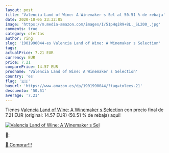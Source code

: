 ```yaml
---
layout: post
title: 'Valencia Land of Wine: A Winemaker s Sel al 50.51 % de rebaja'
date: 2020-10-05 23:32:05
image: 'https://m.media-amazon.com/images/I/51pHqiR9+8L._SL200_.jpg'
comments: true
category: ofertas
author: ring
slug: '1901990044-es Valencia Land of Wine: A Winemaker s Selection'
tags: 
actualPrice: 7.21 EUR
currency: EUR
price: 7.21
comparePrice: 14.57 EUR
prodname: 'Valencia Land of Wine: A Winemaker s Selection'
country: 'es'
flag: '🇪🇸'
buyurl: 'https://www.amazon.es/dp/1901990044/?tag=tolees-21'
descuento: '50.51'
average: '7.21'
---
```


Tienes [Valencia Land of Wine: A Winemaker s Selection](https://www.amazon.es/dp/1901990044/?tag=tolees-21) con precio final de  7.21 EUR (original: 14.57 EUR) (50.51 %  de rebaja) aqui!

[![Valencia Land of Wine: A Winemaker s Sel](https://m.media-amazon.com/images/I/51pHqiR9+8L._SL200_.jpg)](https://www.amazon.es/dp/1901990044/?tag=tolees-21)

🔎:


[🛒 Comprar!!!](https://www.amazon.es/dp/1901990044/?tag=tolees-21)
